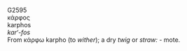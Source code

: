 <body>
  <p>G2595<br>  κάρφος  <br> karphos  <br><i>kar‘-fos </i><br>From   κάρφω    karpho   (to <i>wither</i>); a dry <i>twig</i> or <i>straw:</i> - mote.<br></p>
 </body>